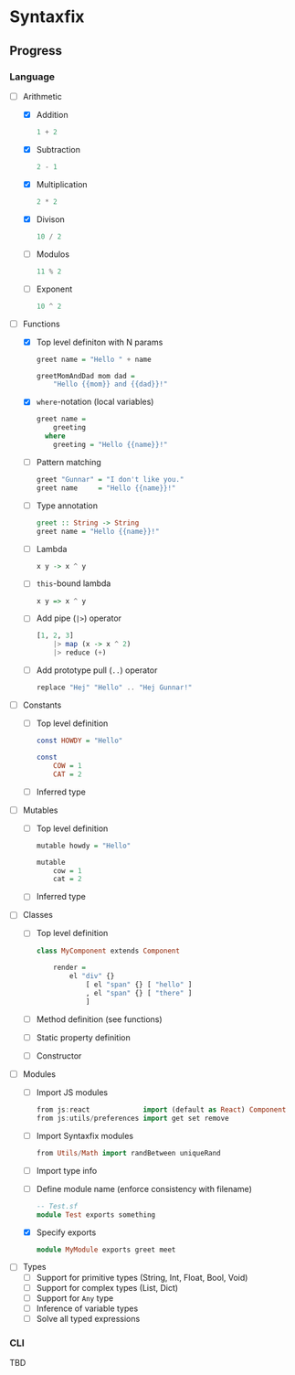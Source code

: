 # Syntaxfix

## Progress

### Language

- [ ] Arithmetic
  - [x] Addition
  
    ```javascript
    1 + 2
    ```
    
  - [x] Subtraction
    
    ```javascript
    2 - 1
    ```
    
  - [x] Multiplication
  
    ```javascript
    2 * 2
    ```
    
  - [x] Divison
  
    ```javascript
    10 / 2
    ```
    
  - [ ] Modulos
    
    ```javascript
    11 % 2
    ```
    
  - [ ] Exponent
  
    ```haskell
    10 ^ 2
    ```
    
- [ ] Functions
  - [x] Top level definiton with N params
    
    ```haskell
    greet name = "Hello " + name
    
    greetMomAndDad mom dad =
        "Hello {{mom}} and {{dad}}!"
    ```
    
  - [x] `where`-notation (local variables)
  
    ```haskell
    greet name =
        greeting
      where
        greeting = "Hello {{name}}!"
    ```
    
  - [ ] Pattern matching
  
    ```haskell
    greet "Gunnar" = "I don't like you."
    greet name     = "Hello {{name}}!"
    ```
    
  - [ ] Type annotation
  
    ```haskell
    greet :: String -> String
    greet name = "Hello {{name}}!"
    ```
    
  - [ ] Lambda
  
    ```haskell
    x y -> x ^ y
    ```
    
  - [ ] `this`-bound lambda
  
    ```haskell
    x y => x ^ y
    ```
    
  - [ ] Add pipe (`|>`) operator
  
    ```haskell
    [1, 2, 3]
        |> map (x -> x ^ 2)
        |> reduce (+)
    ```
    
  - [ ] Add prototype pull (`..`) operator
  
    ```haskell
    replace "Hej" "Hello" .. "Hej Gunnar!"
    ```
    
- [ ] Constants
  - [ ] Top level definition
  
    ```haskell
    const HOWDY = "Hello"
    
    const
        COW = 1
        CAT = 2
    ```
    
  - [ ] Inferred type
- [ ] Mutables
  - [ ] Top level definition
  
    ```haskell
    mutable howdy = "Hello"
    
    mutable
        cow = 1
        cat = 2
    ```
    
  - [ ] Inferred type
- [ ] Classes
  - [ ] Top level definition
  
    ```haskell
    class MyComponent extends Component
        
        render =
            el "div" {}
                [ el "span" {} [ "hello" ]
                , el "span" {} [ "there" ]
                ]
    ```
  - [ ] Method definition (see functions)
  - [ ] Static property definition
  - [ ] Constructor
- [ ] Modules
  - [ ] Import JS modules
  
    ```haskell
    from js:react             import (default as React) Component
    from js:utils/preferences import get set remove
    ```
    
  - [ ] Import Syntaxfix modules
  
    ```haskell
    from Utils/Math import randBetween uniqueRand
    ```
    
  - [ ] Import type info
  - [ ] Define module name (enforce consistency with filename)
  
    ```haskell
    -- Test.sf
    module Test exports something
    ```
    
  - [x] Specify exports
  
    ```haskell
    module MyModule exports greet meet
    ```
- [ ] Types
  - [ ] Support for primitive types (String, Int, Float, Bool, Void)
  - [ ] Support for complex types (List, Dict)
  - [ ] Support for `Any` type
  - [ ] Inference of variable types
  - [ ] Solve all typed expressions
  
### CLI

TBD
